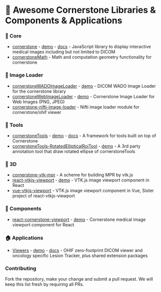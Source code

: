 # 🚀 Awesome Cornerstone Libraries & Components & Applications


### 🌴 Core

- [cornerstone](https://github.com/cornerstonejs/cornerstone) - [demo](https://rawgit.com/cornerstonejs/cornerstone/master/example/index.html) - [docs](https://docs.cornerstonejs.org/) - JavaScript library to display interactive medical images including but not limited to DICOM
- [cornerstoneMath](https://github.com/cornerstonejs/cornerstoneMath) - Math and computation geometry functionality for cornerstone

### 🚖 Image Loader

- [cornerstoneWADOImageLoader](https://github.com/cornerstonejs/cornerstoneWADOImageLoader) - [demo](http://rawgithub.com/cornerstonejs/cornerstoneWADOImageLoader/master/examples/index.html) - DICOM WADO Image Loader for the cornerstone library
- [cornerstoneWebImageLoader](https://github.com/cornerstonejs/cornerstoneWebImageLoader) - [demo](http://rawgit.com/cornerstonejs/cornerstoneWebImageLoader/master/examples/index.html) - Cornerstone Image Loader for Web Images (PNG, JPEG)
- [cornerstone-nifti-image-loader](https://github.com/cornerstonejs/cornerstone-nifti-image-loader) - Nifti image loader module for cornerstone/ohif viewer

### 🔨 Tools

- [cornerstoneTools](https://github.com/cornerstonejs/cornerstoneTools) - [demo](https://tools.cornerstonejs.org/examples/) - [docs](https://tools.cornerstonejs.org/) - A framework for tools built on top of Cornerstone
- [cornerstoneTools-RotatedEllipticalRoiTool](https://github.com/sisobus/cornerstoneTools-RotatedEllipticalRoiTool) - [demo](https://examples.sisobus.com/rotated-elliptical-roi/) - A 3rd party annotation tool that draw rotated ellipse of cornerstoneTools

### 🎱 3D

-	[cornerstone-vtk-mpr](https://github.com/cornerstonejs/cornerstoneTools) - A scheme for building MPR by vtk.js
- [react-vtkjs-viewport](https://github.com/OHIF/react-vtkjs-viewport) - [demo](https://react-vtkjs-viewport.netlify.com/) - VTK.js image viewport component in React
- [vue-vtkjs-viewport](https://github.com/mix3d/vue-vtkjs-viewport) - VTK.js image viewport component in Vue, Sister project of react-vtkjs-viewport

### 🌰 Components

-  [react-cornerstone-viewport](https://github.com/cornerstonejs/react-cornerstone-viewport) - [demo](https://react.cornerstonejs.org/) - Cornerstone medical image viewport component for React

### 🏠 Applications

- [Viewers](https://github.com/OHIF/Viewers) - [demo](https://viewer.ohif.org/) - [docs](https://docs.ohif.org/) - OHIF zero-footprint DICOM viewer and oncology specific Lesion Tracker, plus shared extension packages


### Contributing

Fork the repository, make your change and submit a pull request. We will keep this list fresh by requiring all PRs.